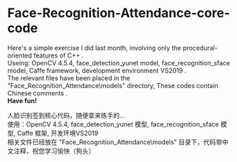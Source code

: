 # Face-Recognition-Attendance-core-code
Here's a simple exercise I did last month, involving only the procedural-oriented features of C++ .  
Useing: OpenCV 4.5.4, face_detection_yunet model, face_recognition_sface model, Caffe framework, development environment VS2019 .  
The relevant files have been placed in the "Face_Recognition_Attendance\models" directory, These codes contain Chinese comments .  
**Have fun!**
                                              
人脸识别签到核心代码，随便拿来练手的...  
使用：OpenCV 4.5.4, face_detection_yunet 模型, face_recognition_sface 模型, Caffe 框架, 开发环境VS2019    
相关文件已经放在 "Face_Recognition_Attendance\models" 目录下，代码带中文注释，祝您学习愉快（狗头）
